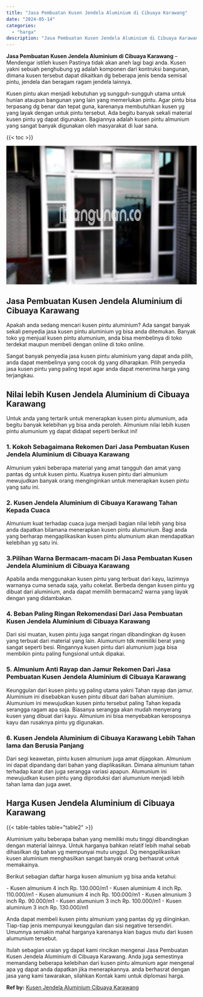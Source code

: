 ```yaml
---
title: "Jasa Pembuatan Kusen Jendela Aluminium di Cibuaya Karawang"
date: "2024-05-14"
categories: 
  - "harga"
description: "Jasa Pembuatan Kusen Jendela Aluminium di Cibuaya Karawang. Itulah sebagian uraian yg dapat kami rincikan mengenai Jasa Pembuatan Kusen Jendela Aluminium di..."
---
```


**Jasa Pembuatan Kusen Jendela Aluminium di Cibuaya Karawang** – Mendengar istileh kusen Pastinya tidak akan aneh lagi bagi anda. Kusen yakni sebuah penghubung yg adalah komponen dari kontruksi bangunan, dimana kusen tersebut dapat dikaitkan dg beberapa jenis benda semisal pintu, jendela dan beragam ragam jendela lainnya.

Kusen pintu akan menjadi kebutuhan yg sungguh-sungguh utama untuk hunian ataupun bangunan yang lain yang memerlukan pintu. Agar pintu bisa terpasang dg benar dan tepat guna, karenanya membutuhkan kusen yg yang layak dengan untuk pintu tersebut. Ada begitu banyak sekali material kusen pintu yg dapat digunakan. Bagiannya adalah kusen pintu almunium yang sangat banyak digunakan oleh masyarakat di luar sana.

{{< toc >}}

![Jasa Pembuatan Kusen Jendela Aluminium di Cibuaya Karawang](/images/harga-kusen-jendela-alumunium-33.png)

## Jasa Pembuatan Kusen Jendela Aluminium di Cibuaya Karawang

Apakah anda sedang mencari kusen pintu aluminium? Ada sangat banyak sekali penyedia jasa kusen pintu aluminium yg bisa anda ditemukan. Banyak toko yg menjual kusen pintu alumunium, anda bisa membelinya di toko terdekat maupun membeli dengan online di toko online.

Sangat banyak penyedia jasa kusen pintu aluminium yang dapat anda pilih, anda dapat membelinya yang cocok dg yang diharapkan. Pilih penyedia jasa kusen pintu yang paling tepat agar anda dapat menerima harga yang terjangkau.

## Nilai lebih Kusen Jendela Aluminium di Cibuaya Karawang

Untuk anda yang tertarik untuk menerapkan kusen pintu alumunium, ada begitu banyak kelebihan yg bisa anda peroleh. Almunium nilai lebih kusen pintu alumunium yg dapat didapat seperti berikut ini!

### 1\. Kokoh Sebagaimana Rekomen Dari Jasa Pembuatan Kusen Jendela Aluminium di Cibuaya Karawang

Almunium yakni beberapa material yang amat tangguh dan amat yang pantas dg untuk kusen pintu. Kuatnya kusen pintu dari almunium mewujudkan banyak orang menginginkan untuk menerapkan kusen pintu yang satu ini.

### 2\. Kusen Jendela Aluminium di Cibuaya Karawang Tahan Kepada Cuaca

Almunium kuat terhadap cuaca juga menjadi bagian nilai lebih yang bisa anda dapatkan bilamana menerapkan kusen pintu alumunium. Bagi anda yang berharap mengaplikasikan kusen pintu alumunium akan mendapatkan kelebihan yg satu ini.

### 3.Pilihan Warna Bermacam-macam Di Jasa Pembuatan Kusen Jendela Aluminium di Cibuaya Karawang

Apabila anda menggunakan kusen pintu yang terbuat dari kayu, lazimnya warnanya cuma senada saja, yaitu cokelat. Berbeda dengan kusen pintu yg dibuat dari aluminium, anda dapat memilih bermacam2 warna yang layak dengan yang didambakan.

### 4\. Beban Paling Ringan Rekomendasi Dari Jasa Pembuatan Kusen Jendela Aluminium di Cibuaya Karawang

Dari sisi muatan, kusen pintu juga sangat ringan dibandingkan dg kusen yang terbuat dari material yang lain. Alumunium tdk memiliki berat yang sangat seperti besi. Ringannya kusen pintu dari alumunium juga bisa membikin pintu paling fungsional untuk dipakai.

### 5\. Almunium Anti Rayap dan Jamur Rekomen Dari Jasa Pembuatan Kusen Jendela Aluminium di Cibuaya Karawang

Keunggulan dari kusen pintu yg paling utama yakni Tahan rayap dan jamur. Aluminium ini disebabkan kusen pintu dibuat dari bahan aluminium. Alumunium ini mewujudkan kusen pintu tersebut paling Tahan kepada serangga ragam apa saja. Biasanya serangga akan mudah menyerang kusen yang dibuat dari kayu. Almunium ini bisa menyebabkan keroposnya kayu dan rusaknya pintu yg digunakan.

### 6\. Kusen Jendela Aluminium di Cibuaya Karawang Lebih Tahan lama dan Berusia Panjang

Dari segi keawetan, pintu kusen almunium juga amat dijagokan. Almunium ini dapat dipandang dari bahan yang diaplikasikan. Dimana almunium tahan terhadap karat dan juga serangga variasi apapun. Alumunium ini mewujudkan kusen pintu yang diproduksi dari alumunium menjadi lebih tahan lama dan juga awet.

## Harga Kusen Jendela Aluminium di Cibuaya Karawang

{{< table-tables table="table2" >}}

Aluminium yaitu beberapa bahan yang memiliki mutu tinggi dibandingkan dengan material lainnya. Untuk harganya bahkan relatif lebih mahal sebab dihasilkan dg bahan yg mempunyai mutu unggul. Dg mengaplikasikan kusen aluminium menghasilkan sangat banyak orang berhasrat untuk memakainya.

Berikut sebagian daftar harga kusen almunium yg bisa anda ketahui:

\- Kusen almunium 4 inch Rp. 130.000/m1 - Kusen aluminium 4 inch Rp. 110.000/m1 - Kusen alumunium 4 inch Rp. 100.000/m1 - Kusen almunium 3 inch Rp. 90.000/m1 - Kusen alumunium 3 inch Rp. 100.000/m1 - Kusen aluminium 3 inch Rp. 130.000/m1

Anda dapat membeli kusen pintu almunium yang pantas dg yg diinginkan. Tiap-tiap jenis mempunyai keunggulan dan sisi negative tersendiri. Umumnya semakin mahal harganya karenanya kian bagus mutu dari kusen alumunium tersebut.

Itulah sebagian uraian yg dapat kami rincikan mengenai Jasa Pembuatan Kusen Jendela Aluminium di Cibuaya Karawang. Anda juga semestinya memandang beberapa kelebihan dari kusen pintu almunium agar mengenal apa yg dapat anda dapatkan jika menerapkannya. anda berhasrat dengan jasa yang kami tawarakan, silahkan Kontak kami untuk diplomasi harga.

**Ref by:** [Kusen Jendela Aluminium Cibuaya Karawang](https://id.wikipedia.org/wiki/Kusen)
